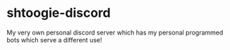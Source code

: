 # shtoogie-discord
My very own personal discord server which has my personal programmed bots which serve a different use! 
